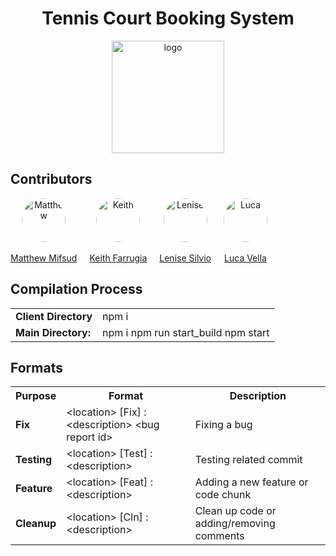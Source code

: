 <h1 align="center"> Tennis Court Booking System</h1>

<p align="center"><a target="_blank" rel="noopener noreferrer"><img width="180" src="https://static.vecteezy.com/system/resources/previews/027/504/381/original/a-tennis-ball-on-a-transparent-background-free-png.png" alt="logo"></a></p>

Contributors
---

<p align="center">
    <div style="display: flex; flex-wrap: wrap;">
        <div style="margin-right: 20px;" align="center">
            <a href="https://github.com/mifsudmatthew">
                <div style="width: 70px; height: 70px; overflow: hidden; border-radius: 50%;">
                    <img src="https://avatars.githubusercontent.com/u/97695752?v=4" alt="Matthew" style="width: 100%;">
                </div>
            </a>
            <br>
            <a href="https://github.com/mifsudmatthew">Matthew Mifsud</a>
        </div>
        <div style="margin-right: 20px;" align="center">
            <a href="https://github.com/KeithFarrugia">
                <div style="width: 70px; height: 70px; overflow: hidden; border-radius: 50%;">
                    <img src="https://avatars.githubusercontent.com/u/148719589?v=4" alt="Keith" style="width: 100%;">
                </div>
            </a>
            <br>
            <a href="https://github.com/KeithFarrugia">Keith Farrugia</a>
        </div>
        <div style="margin-right: 20px;" align="center">
            <a href="https://github.com/lensil">
                <div style="width: 70px; height: 70px; overflow: hidden; border-radius: 50%;">
                    <img src="https://avatars.githubusercontent.com/u/147991201?v=4" alt="Lenise" style="width: 100%;">
                </div>
            </a>
            <br>
            <a href="https://github.com/lensil">Lenise Silvio</a>
        </div>
        <div style="margin-right: 20px;" align="center">
            <a href="https://github.com/FirePhoenixBro">
                <div style="width: 70px; height: 70px; overflow: hidden; border-radius: 50%;">
                    <img src="https://avatars.githubusercontent.com/u/104022853?v=4" alt="Luca" style="width: 100%;">
                </div>
            </a>
            <br>
            <a href="https://github.com/FirePhoenixBro">Luca Vella</a>
        </div>
    </div>
</p>



Compilation Process
-------------------
<table>
  <tr>
    <td><b>Client Directory</b></td>
    <td>npm i</td>
  </tr>
  <tr>
    <td><b>Main Directory:</b></td>
    <td>
    npm i
    npm run start_build
    npm start
    </td>
  </tr>
</table>


Formats
--------
<table>
  <tr>
    <th><b>Purpose</b></th>
    <th> Format</th>
    <th> Description</th>
  </tr>

  <tr>
    <td><b>Fix</b></td>
    <td>&lt;location&gt; [Fix] : &lt;description&gt; &lt;bug report id&gt;</td>
    <td>Fixing a bug</td>
  </tr>
  
  <tr>
    <td><b>Testing</b></td>
    <td>&lt;location&gt; [Test] : &lt;description&gt;</td>
    <td>Testing related commit</td>
  </tr>

  <tr>
    <td><b>Feature</b></td>
    <td>&lt;location&gt; [Feat] : &lt;description&gt;</td>
    <td>Adding a new feature or code chunk</td>
  </tr>

  <tr>
    <td><b>Cleanup</b></td>
    <td>&lt;location&gt; [Cln] : &lt;description&gt;</td>
    <td>Clean up code or adding/removing comments</td>
  </tr>
</table>
